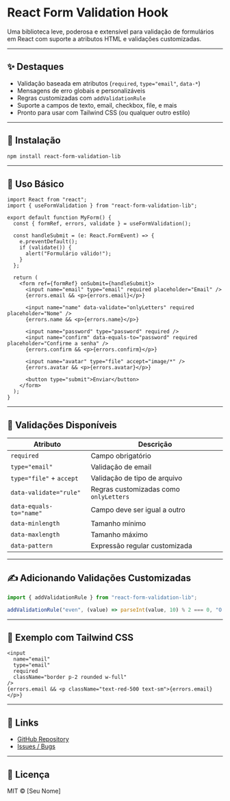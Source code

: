 
# React Form Validation Hook

Uma biblioteca leve, poderosa e extensível para validação de formulários em React com suporte a atributos HTML e validações customizadas.

---

## ✨ Destaques

- Validação baseada em atributos (`required`, `type="email"`, `data-*`)
- Mensagens de erro globais e personalizáveis
- Regras customizadas com `addValidationRule`
- Suporte a campos de texto, email, checkbox, file, e mais
- Pronto para usar com Tailwind CSS (ou qualquer outro estilo)

---

## 🚀 Instalação

```bash
npm install react-form-validation-lib
```

---

## 🔧 Uso Básico

```tsx
import React from "react";
import { useFormValidation } from "react-form-validation-lib";

export default function MyForm() {
  const { formRef, errors, validate } = useFormValidation();

  const handleSubmit = (e: React.FormEvent) => {
    e.preventDefault();
    if (validate()) {
      alert("Formulário válido!");
    }
  };

  return (
    <form ref={formRef} onSubmit={handleSubmit}>
      <input name="email" type="email" required placeholder="Email" />
      {errors.email && <p>{errors.email}</p>}

      <input name="name" data-validate="onlyLetters" required placeholder="Nome" />
      {errors.name && <p>{errors.name}</p>}

      <input name="password" type="password" required />
      <input name="confirm" data-equals-to="password" required placeholder="Confirme a senha" />
      {errors.confirm && <p>{errors.confirm}</p>}

      <input name="avatar" type="file" accept="image/*" />
      {errors.avatar && <p>{errors.avatar}</p>}

      <button type="submit">Enviar</button>
    </form>
  );
}
```

---

## 🧩 Validações Disponíveis

| Atributo                | Descrição                          |
|-------------------------|------------------------------------|
| `required`              | Campo obrigatório                  |
| `type="email"`          | Validação de email                 |
| `type="file"` + `accept`| Validação de tipo de arquivo       |
| `data-validate="rule"`  | Regras customizadas como `onlyLetters` |
| `data-equals-to="name"` | Campo deve ser igual a outro       |
| `data-minlength`        | Tamanho mínimo                     |
| `data-maxlength`        | Tamanho máximo                     |
| `data-pattern`          | Expressão regular customizada      |

---

## ✍️ Adicionando Validações Customizadas

```ts
import { addValidationRule } from "react-form-validation-lib";

addValidationRule("even", (value) => parseInt(value, 10) % 2 === 0, "O número deve ser par.");
```

---

## 🧪 Exemplo com Tailwind CSS

```tsx
<input
  name="email"
  type="email"
  required
  className="border p-2 rounded w-full"
/>
{errors.email && <p className="text-red-500 text-sm">{errors.email}</p>}
```

---

## 🔗 Links

- [GitHub Repository](https://github.com/seu-usuario/react-form-validation-lib)
- [Issues / Bugs](https://github.com/seu-usuario/react-form-validation-lib/issues)

---

## 📜 Licença

MIT © [Seu Nome]
